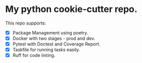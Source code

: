 # My python cookie-cutter repo.

This repo supports:

- [x] Package Management using poetry.
- [x] Docker with two stages - prod and dev.
- [x] Pytest with Doctest and Coverage Report.
- [x] Taskfile for running tasks easily.
- [x] Ruff for code linting.
